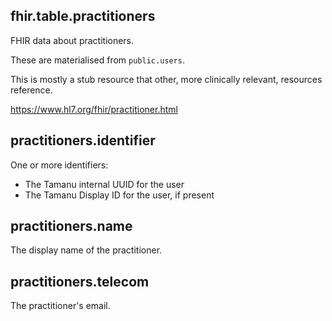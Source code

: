 ## fhir.table.practitioners

FHIR data about practitioners.

These are materialised from `public.users`.

This is mostly a stub resource that other, more clinically relevant, resources reference.

<https://www.hl7.org/fhir/practitioner.html>

## practitioners.identifier

One or more identifiers:

- The Tamanu internal UUID for the user
- The Tamanu Display ID for the user, if present

## practitioners.name

The display name of the practitioner.

## practitioners.telecom

The practitioner's email.

